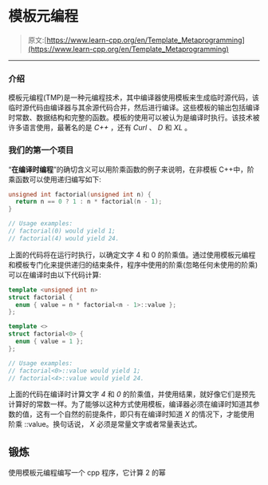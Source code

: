 # 模板元编程

> 原文:[https://www.learn-cpp.org/en/Template_Metaprogramming](https://www.learn-cpp.org/en/Template_Metaprogramming)

* * *

### 介绍

模板元编程(TMP)是一种元编程技术，其中编译器使用模板来生成临时源代码，该临时源代码由编译器与其余源代码合并，然后进行编译。这些模板的输出包括编译时常数、数据结构和完整的函数。模板的使用可以被认为是编译时执行。该技术被许多语言使用，最著名的是 *C++* ，还有 *Curl* 、 *D* 和 *XL* 。

### 我们的第一个项目

“**在编译时编程**”的确切含义可以用阶乘函数的例子来说明，在非模板 C++中，阶乘函数可以使用递归编写如下:

```cpp
unsigned int factorial(unsigned int n) {
  return n == 0 ? 1 : n * factorial(n - 1); 
}

// Usage examples:
// factorial(0) would yield 1;
// factorial(4) would yield 24. 
```

上面的代码将在运行时执行，以确定文字 4 和 0 的阶乘值。通过使用模板元编程和模板专门化来提供递归的结束条件，程序中使用的阶乘(忽略任何未使用的阶乘)可以在编译时由以下代码计算:

```cpp
template <unsigned int n>
struct factorial {
  enum { value = n * factorial<n - 1>::value };
};

template <>
struct factorial<0> {
  enum { value = 1 };
};

// Usage examples:
// factorial<0>::value would yield 1;
// factorial<4>::value would yield 24. 
```

上面的代码在编译时计算文字 *4* 和 *0* 的阶乘值，并使用结果，就好像它们是预先计算好的常数一样。为了能够以这种方式使用模板，编译器必须在编译时知道其参数的值，这有一个自然的前提条件，即只有在编译时知道 *X* 的情况下，才能使用阶乘 <x>::value。换句话说， *X* 必须是常量文字或者常量表达式。</x>

## 锻炼

使用模板元编程编写一个 cpp 程序，它计算 2 的幂